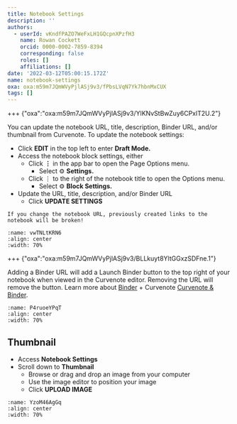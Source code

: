 ```yaml
---
title: Notebook Settings
description: ''
authors:
  - userId: vKndfPAZO7WeFxLH1GQcpnXPzfH3
    name: Rowan Cockett
    orcid: 0000-0002-7859-8394
    corresponding: false
    roles: []
    affiliations: []
date: '2022-03-12T05:00:15.172Z'
name: notebook-settings
oxa: oxa:m59m7JQmWVyPjlASj9v3/fPbsLVqN7Yk7hbnMxCUX
tags: []
---
```


+++ {"oxa":"oxa:m59m7JQmWVyPjlASj9v3/YlKNvStBwZuy6CPxlT2U.2"}

You can update the notebook URL, title, description, Binder URL, and/or thumbnail from Curvenote. To update the notebook settings:

- Click **EDIT** in the top left to enter **Draft Mode.**
- Access the notebook block settings, either
  - Click $\mathbf{\vdots}$ in the app bar to open the Page Options menu.
    - Select ⚙️ **Settings.**
  - Click $\vdots$ to the right of the notebook title to open the Options menu.
    - Select ⚙️ **Block Settings.**
- Update the URL, title, description, and/or Binder URL
  - Click **UPDATE SETTINGS**

````{warning}
If you change the notebook URL, previously created links to the notebook will be broken!

````

```{figure} images/m59m7JQmWVyPjlASj9v3-mZub0la8D4IyGdNwgwJf-v1.gif
:name: vwTNLtKRN6
:align: center
:width: 70%
```

+++ {"oxa":"oxa:m59m7JQmWVyPjlASj9v3/BLLkuyt8YltGGxzSDFne.1"}

Adding a Binder URL will add a Launch Binder button to the top right of your notebook when viewed in the Curvenote editor. Removing the URL will remove the button. Learn more about [Binder](https://mybinder.org/) + Curvenote [Curvenote & Binder](oxa:m59m7JQmWVyPjlASj9v3/zb0bOrpIpkWMjuF3oAOK "Curvenote & Binder").

```{figure} images/m59m7JQmWVyPjlASj9v3-lAalMZ7d8m8n0HXmU6pA-v1.png
:name: P4ruoeYPqT
:align: center
:width: 70%
```

## Thumbnail

- Access **Notebook Settings**
- Scroll down to **Thumbnail**
  - Browse or drag and drop an image from your computer
  - Use the image editor to position your image
  - Click **UPLOAD IMAGE**

```{figure} images/m59m7JQmWVyPjlASj9v3-EUhvp6CoyKInfxFJEnAh-v1.gif
:name: YzoM46AgGq
:align: center
:width: 70%
```

